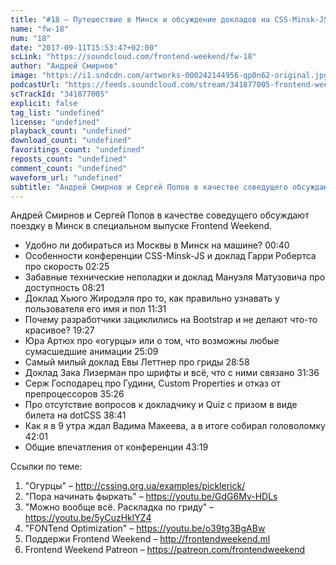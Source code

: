 ```yaml
---
title: "#18 – Путешествие в Минск и обсуждение докладов на CSS-Minsk-JS"
name: "fw-18"
num: "18"
date: "2017-09-11T15:53:47+02:00"
scLink: "https://soundcloud.com/frontend-weekend/fw-18"
author: "Андрей Смирнов"
image: "https://i1.sndcdn.com/artworks-000242144956-qp0n62-original.jpg"
podcastUrl: "https://feeds.soundcloud.com/stream/341877005-frontend-weekend-fw-18.m4a"
scTrackId: "341877005"
explicit: false
tag_list: "undefined"
license: "undefined"
playback_count: "undefined"
download_count: "undefined"
favoritings_count: "undefined"
reposts_count: "undefined"
comment_count: "undefined"
waveform_url: "undefined"
subtitle: "Андрей Смирнов и Сергей Попов в качестве соведущего обсуждают поездку в Минск в специальном выпуске Frontend Weekend."
---
```

Андрей Смирнов и Сергей Попов в качестве соведущего обсуждают поездку в Минск в специальном выпуске Frontend Weekend.

- Удобно ли добираться из Москвы в Минск на машине? <timecode sec="40">00:40</timecode>
- Особенности конференции CSS-Minsk-JS и доклад Гарри Робертса про скорость <timecode sec="145">02:25</timecode>
- Забавные технические неполадки и доклад Мануэля Матузовича про доступность <timecode sec="501">08:21</timecode>
- Доклад Хьюго Жиродэля про то, как правильно узнавать у пользователя его имя и пол <timecode sec="691">11:31</timecode> 
- Почему разработчики зациклились на Bootstrap и не делают что-то красивое? <timecode sec="1167">19:27</timecode>
- Юра Артюх про «огурцы» или о том, что возможны любые сумасшедшие анимации <timecode sec="1509">25:09</timecode>
- Самый милый доклад Евы Леттнер про гриды <timecode sec="1738">28:58</timecode>
- Доклад Зака Лизерман про шрифты и всё, что с ними связано <timecode sec="1896">31:36</timecode>
- Серж Господарец про Гудини, Custom Properties и отказ от препроцессоров <timecode sec="2126">35:26</timecode>
- Про отсутствие вопросов к докладчику и Quiz с призом в виде билета на dotCSS <timecode sec="2321">38:41</timecode>
- Как я в 9 утра ждал Вадима Макеева, а в итоге собирал головоломку <timecode sec="2521">42:01</timecode>
- Общие впечатления от конференции <timecode sec="2599">43:19</timecode>

Ссылки по теме:
1) "Огурцы" – http://cssing.org.ua/examples/picklerick/
2) "Пора начинать фыркать" – https://youtu.be/GdG6Mv-HDLs
3) "Можно вообще всё. Раскладка по гриду" – https://youtu.be/5yCuzHklYZ4
4) "FONTend Optimization" – https://youtu.be/o39tg3BgABw
5) Поддержи Frontend Weekend – http://frontendweekend.ml
6) Frontend Weekend Patreon – https://patreon.com/frontendweekend